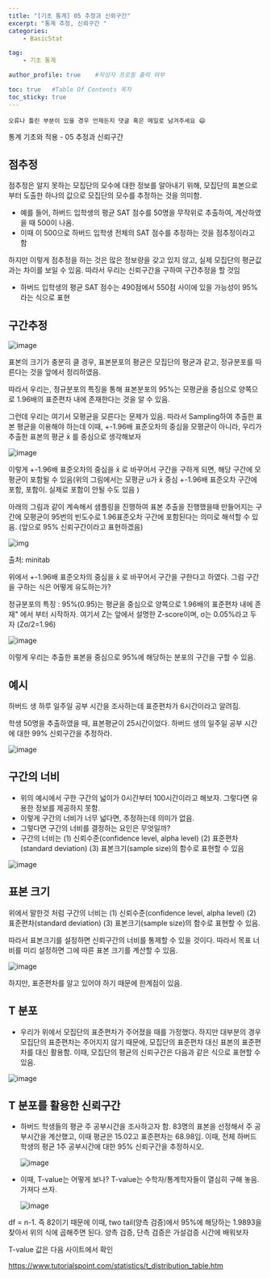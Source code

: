 ```yaml
---
title: "[기초 통계] 05 추정과 신뢰구간"
excerpt: "통계 추정, 신뢰구간 "
categories:
    - BasicStat

tag:
    - 기초 통계

author_profile: true    #작성자 프로필 출력 여부

toc: true   #Table Of Contents 목차 
toc_sticky: true
---
```


```
오류나 틀린 부분이 있을 경우 언제든지 댓글 혹은 메일로 남겨주세요 😄
```
통계 기초와 적용 - 05 추정과 신뢰구간

## 점추정

점추정은 알지 못하는 모집단의 모수에 대한 정보를 알아내기 위해, 모집단의 표본으로부터 도출한 하나의 값으로 모집단의 모수를 추정하는 것을 의미함.

- 예를 들어, 하버드 입학생의 평균 SAT 점수를 50명을 무작위로 추출하여, 계산하였을 때 500이 나옴.
- 이때 이 500으로 하버드 입학생 전체의 SAT 점수를 추정하는 것을 점추정이라고 함

하지만 이렇게 점추정을 하는 것은 많은 정보량을 갖고 있지 않고, 실제 모집단의 평균값과는 차이를 보일 수 있음. 따라서 우리는 신뢰구간을 구하여 구간추정을 할 것임

- 하버드 입학생의 평균  SAT 점수는 490점에서 550점 사이에 있을 가능성이 95%라는 식으로 표현

## 구간추정

![image](https://user-images.githubusercontent.com/81638919/163530043-2d6e2959-4348-4e6e-89aa-40a543ac7363.png)

표본의 크기가 충분히 클 경우, 표본분포의 평균은 모집단의 평균과 같고, 정규분포를 따른다는 것을 앞에서 정리하였음.

따라서 우리는, 정규분포의 특징을 통해 표본분포의 95%는 모평균을 중심으로 양쪽으로 1.96배의 표준편차 내에 존재한다는 것을 알 수 있음.

그런데 우리는 여기서 모평균을 모른다는 문제가 있음.  따라서 Sampling하여 추출한 표본 평균을 이용해야 하는데 이때, +-1.96배 표준오차의 중심을 모평균이 아니라, 우리가 추출한 표본의 평균 x̄ 를 중심으로 생각해보자

![image](https://user-images.githubusercontent.com/81638919/163530064-576e0f40-2b37-43ec-96c1-a6cdd6401e84.png)

이렇게 +-1.96배 표준오차의 중심을 x̄ 로 바꾸어서 구간을 구하게 되면, 해당 구간에 모평균이 포함될 수 있음(위의 그림에서는 모평균 u가 x̄ 중심 +-1.96배 표준오차 구간에 포함, 포함이. 실제로 포함이 안될 수도 있음 )

아래의 그림과 같이 계속해서 샘플링을 진행하여 표본 추출을 진행했을때 만들어지는 구간에 모평균이 95번의 빈도수로 1.96표준오차 구간에 포함된다는 의미로 해석할 수 있음. (앞으로 95% 신뢰구간이라고 표현하겠음)

![img](https://support.minitab.com/ko-kr/minitab/18/confidence_interval_def.gif)

출처: minitab

위에서 +-1.96배 표준오차의 중심을 x̄ 로 바꾸어서 구간을 구한다고 하였다.  그럼 구간을 구하는 식은 어떻게 유도하는가? 

정규분포의 특징 : 95%(0.95)는 평균을 중심으로 양쪽으로 1.96배의 표준편차 내에 존재" 에서 부터 시작하자. 여기서 Z는 앞에서 설명한 Z-score이며, σ는 0.05%라고 두자 (Zσ/2=1.96)

![image](https://user-images.githubusercontent.com/81638919/163530083-b83d7bf8-68dc-4eb3-893e-82bcefaec485.png)

이렇게 우리는 추출한 표본을 중심으로 95%에 해당하는 분포의 구간을 구할 수 있음. 

## 예시

하버드 생 하루 일주일 공부 시간을 조사하는데 표준편차가 6시간이라고 알려짐.

학생 50명을 추출하였을 때, 표본평균이 25시간이었다. 하버드 생의 일주일 공부 시간에 대한 99% 신뢰구간을 추정하라.

![image](https://user-images.githubusercontent.com/81638919/163530101-64b283dc-92c1-475f-80e4-6489f853d49f.png)



## 구간의 너비

- 위의 예시에서 구한 구간의 넓이가 0시간부터 100시간이라고 해보자. 그렇다면 유용한 정보를 제공하지 못함.
- 이렇게 구간의 너비가 너무 넓다면, 추정하는데 의미가 없음.
- 그렇다면 구간의 너비를 결정하는 요인은 무엇일까?
- 구간의 너비는 (1) 신뢰수준(confidence level, alpha level) (2) 표준편차(standard deviation) (3) 표본크기(sample size)의 함수로 표현할 수 있음

![image](https://user-images.githubusercontent.com/81638919/163530115-02b8fef5-d074-4e3f-88ef-6e0b5bd0ad80.png)

## 표본 크기

위에서 말한것 처럼 구간의 너비는 (1) 신뢰수준(confidence level, alpha level) (2) 표준편차(standard deviation) (3) 표본크기(sample size)의 함수로 표현할 수 있음.

따라서 표본크기를 설정하면 신뢰구간의 너비를 통제할 수 있을 것이다. 따라서 목표 너비를 미리 설정하면 그에 따른 표본 크기를 계산할 수 있음.

![image](https://user-images.githubusercontent.com/81638919/163530126-6b5fee63-27df-4f89-be93-ea250345359a.png)

하지만, 표준편차를 알고 있어야 하기 때문에 한계점이 있음.



## T  분포

- 우리가 위에서 모집단의 표준편차가 주어졌을 때를 가정했다. 하지만 대부분의 경우 모집단의 표준편차는 주어지지 않기 때문에, 모집단의 표준편차 대신 표본의 표준편차를 대신 활용함. 이때, 모집단의 평균의 신뢰구간은 다음과 같은 식으로 표현할 수 있음.

![image](https://user-images.githubusercontent.com/81638919/163530307-c3b3bddb-3e97-4871-a01c-9982e57d5ef9.png)

## T 분포를 활용한 신뢰구간

- 하버드 학생들의 평균 주 공부시간을 조사하고자 함. 83명의 표본을 선정해서 주 공부시간을 계산했고, 이때 평균은 15.02고 표준편차는 68.98임. 이때, 전체 하버드 학생의 평균 1주 공부시간에 대한 95% 신뢰구간을 추정하시오.

  ![image](https://user-images.githubusercontent.com/81638919/163530151-c88d221f-0e87-4c68-b9c3-94becca30d83.png)

- 이때, T-value는 어떻게 보나? T-value는 수학자/통계학자들이 열심히 구해 놓음. 가져다 쓰자.


  ![image](https://user-images.githubusercontent.com/81638919/163530226-13d008c6-ee7f-44c5-ae51-d1ee40f71673.png)

df = n-1. 즉 82이기 때문에 이때, two tail(양측 검증)에서 95%에 해당하는 1.9893을 찾아서 위의 식에 곱해주면 된다. 양측 검증, 단측 검증은 가설검증 시간에 배워보자

T-value 값은 다음 사이트에서 확인

https://www.tutorialspoint.com/statistics/t_distribution_table.htm
